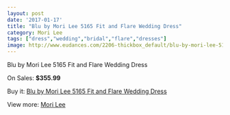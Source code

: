 ```yaml
---
layout: post
date: '2017-01-17'
title: "Blu by Mori Lee 5165 Fit and Flare Wedding Dress"
category: Mori Lee
tags: ["dress","wedding","bridal","flare","dresses"]
image: http://www.eudances.com/2206-thickbox_default/blu-by-mori-lee-5165-fit-and-flare-wedding-dress.jpg
---
```

Blu by Mori Lee 5165 Fit and Flare Wedding Dress

On Sales: **$355.99**
<a href="https://www.eudances.com/en/mori-lee/739-blu-by-mori-lee-5165-fit-and-flare-wedding-dress.html"><amp-img layout="responsive" width="600" height="600" src="//www.eudances.com/2206-thickbox_default/blu-by-mori-lee-5165-fit-and-flare-wedding-dress.jpg" alt="Blu by Mori Lee 5165 Fit and Flare Wedding Dress 0" /></a>
<a href="https://www.eudances.com/en/mori-lee/739-blu-by-mori-lee-5165-fit-and-flare-wedding-dress.html"><amp-img layout="responsive" width="600" height="600" src="//www.eudances.com/2208-thickbox_default/blu-by-mori-lee-5165-fit-and-flare-wedding-dress.jpg" alt="Blu by Mori Lee 5165 Fit and Flare Wedding Dress 1" /></a>
<a href="https://www.eudances.com/en/mori-lee/739-blu-by-mori-lee-5165-fit-and-flare-wedding-dress.html"><amp-img layout="responsive" width="600" height="600" src="//www.eudances.com/2207-thickbox_default/blu-by-mori-lee-5165-fit-and-flare-wedding-dress.jpg" alt="Blu by Mori Lee 5165 Fit and Flare Wedding Dress 2" /></a>

Buy it: [Blu by Mori Lee 5165 Fit and Flare Wedding Dress](https://www.eudances.com/en/mori-lee/739-blu-by-mori-lee-5165-fit-and-flare-wedding-dress.html "Blu by Mori Lee 5165 Fit and Flare Wedding Dress")

View more: [Mori Lee](https://www.eudances.com/en/9-mori-lee "Mori Lee")